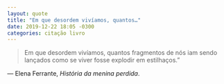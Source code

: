 ```yaml
---
layout: quote
title: "Em que desordem vivíamos, quantos…"
date: 2019-12-22 18:05 -0300
categories: citação livro
---
```

>Em que desordem vivíamos, quantos fragmentos de nós iam sendo lançados como se viver fosse explodir em estilhaços.”

— Elena Ferrante, _História da menina perdida_.
